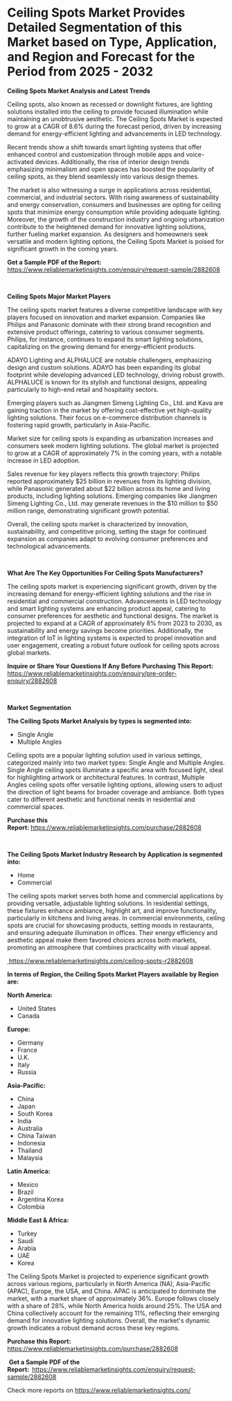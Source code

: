 <p><h1>Ceiling Spots Market Provides Detailed Segmentation of this Market based on Type, Application, and Region and Forecast for the Period from 2025 - 2032</h1></p><p><strong>Ceiling Spots Market Analysis and Latest Trends</strong></p>
<p><p>Ceiling spots, also known as recessed or downlight fixtures, are lighting solutions installed into the ceiling to provide focused illumination while maintaining an unobtrusive aesthetic. The Ceiling Spots Market is expected to grow at a CAGR of 8.6% during the forecast period, driven by increasing demand for energy-efficient lighting and advancements in LED technology. </p><p>Recent trends show a shift towards smart lighting systems that offer enhanced control and customization through mobile apps and voice-activated devices. Additionally, the rise of interior design trends emphasizing minimalism and open spaces has boosted the popularity of ceiling spots, as they blend seamlessly into various design themes.</p><p>The market is also witnessing a surge in applications across residential, commercial, and industrial sectors. With rising awareness of sustainability and energy conservation, consumers and businesses are opting for ceiling spots that minimize energy consumption while providing adequate lighting. Moreover, the growth of the construction industry and ongoing urbanization contribute to the heightened demand for innovative lighting solutions, further fueling market expansion. As designers and homeowners seek versatile and modern lighting options, the Ceiling Spots Market is poised for significant growth in the coming years.</p></p>
<p><strong>Get a Sample PDF of the Report:&nbsp;</strong> <a href="https://www.reliablemarketinsights.com/enquiry/request-sample/2882608?utm_campaign=2002&utm_medium=2&utm_source=Github&utm_content=ia&utm_term=13032025&utm_id=ceiling-spots">https://www.reliablemarketinsights.com/enquiry/request-sample/2882608</a></p>
<p>&nbsp;</p>
<p><strong>Ceiling Spots Major Market Players</strong></p>
<p><p>The ceiling spots market features a diverse competitive landscape with key players focused on innovation and market expansion. Companies like Philips and Panasonic dominate with their strong brand recognition and extensive product offerings, catering to various consumer segments. Philips, for instance, continues to expand its smart lighting solutions, capitalizing on the growing demand for energy-efficient products.</p><p>ADAYO Lighting and ALPHALUCE are notable challengers, emphasizing design and custom solutions. ADAYO has been expanding its global footprint while developing advanced LED technology, driving robust growth. ALPHALUCE is known for its stylish and functional designs, appealing particularly to high-end retail and hospitality sectors.</p><p>Emerging players such as Jiangmen Simeng Lighting Co., Ltd. and Kava are gaining traction in the market by offering cost-effective yet high-quality lighting solutions. Their focus on e-commerce distribution channels is fostering rapid growth, particularly in Asia-Pacific.</p><p>Market size for ceiling spots is expanding as urbanization increases and consumers seek modern lighting solutions. The global market is projected to grow at a CAGR of approximately 7% in the coming years, with a notable increase in LED adoption.</p><p>Sales revenue for key players reflects this growth trajectory: Philips reported approximately $25 billion in revenues from its lighting division, while Panasonic generated about $22 billion across its home and living products, including lighting solutions. Emerging companies like Jiangmen Simeng Lighting Co., Ltd. may generate revenues in the $10 million to $50 million range, demonstrating significant growth potential.</p><p>Overall, the ceiling spots market is characterized by innovation, sustainability, and competitive pricing, setting the stage for continued expansion as companies adapt to evolving consumer preferences and technological advancements.</p></p>
<p>&nbsp;</p>
<p><strong>What Are The Key Opportunities For Ceiling Spots Manufacturers?</strong></p>
<p><p>The ceiling spots market is experiencing significant growth, driven by the increasing demand for energy-efficient lighting solutions and the rise in residential and commercial construction. Advancements in LED technology and smart lighting systems are enhancing product appeal, catering to consumer preferences for aesthetic and functional designs. The market is projected to expand at a CAGR of approximately 8% from 2023 to 2030, as sustainability and energy savings become priorities. Additionally, the integration of IoT in lighting systems is expected to propel innovation and user engagement, creating a robust future outlook for ceiling spots across global markets.</p></p>
<p><strong>Inquire or Share Your Questions If Any Before Purchasing This Report:</strong> <a href="https://www.reliablemarketinsights.com/enquiry/pre-order-enquiry/2882608?utm_campaign=2002&utm_medium=2&utm_source=Github&utm_content=ia&utm_term=13032025&utm_id=ceiling-spots">https://www.reliablemarketinsights.com/enquiry/pre-order-enquiry/2882608</a></p>
<p>&nbsp;</p>
<p><strong>Market Segmentation</strong></p>
<p><strong>The Ceiling Spots Market Analysis by types is segmented into:</strong></p>
<p><ul><li>Single Angle</li><li>Multiple Angles</li></ul></p>
<p><p>Ceiling spots are a popular lighting solution used in various settings, categorized mainly into two market types: Single Angle and Multiple Angles. Single Angle ceiling spots illuminate a specific area with focused light, ideal for highlighting artwork or architectural features. In contrast, Multiple Angles ceiling spots offer versatile lighting options, allowing users to adjust the direction of light beams for broader coverage and ambiance. Both types cater to different aesthetic and functional needs in residential and commercial spaces.</p></p>
<p><strong>Purchase this Report:&nbsp;</strong><a href="https://www.reliablemarketinsights.com/purchase/2882608?utm_campaign=2002&utm_medium=2&utm_source=Github&utm_content=ia&utm_term=13032025&utm_id=ceiling-spots">https://www.reliablemarketinsights.com/purchase/2882608</a></p>
<p>&nbsp;</p>
<p><strong>The Ceiling Spots Market Industry Research by Application is segmented into:</strong></p>
<p><ul><li>Home</li><li>Commercial</li></ul></p>
<p><p>The ceiling spots market serves both home and commercial applications by providing versatile, adjustable lighting solutions. In residential settings, these fixtures enhance ambiance, highlight art, and improve functionality, particularly in kitchens and living areas. In commercial environments, ceiling spots are crucial for showcasing products, setting moods in restaurants, and ensuring adequate illumination in offices. Their energy efficiency and aesthetic appeal make them favored choices across both markets, promoting an atmosphere that combines practicality with visual appeal.</p></p>
<p><a href="https://www.reliablemarketinsights.com/ceiling-spots-r2882608?utm_campaign=2002&utm_medium=2&utm_source=Github&utm_content=ia&utm_term=13032025&utm_id=ceiling-spots">&nbsp;https://www.reliablemarketinsights.com/ceiling-spots-r2882608</a></p>
<p><strong>In terms of Region, the Ceiling Spots Market Players available by Region are:</strong></p>
<p>
    <p> <strong> North America: </strong>
        <ul>
            <li>United States</li>
            <li>Canada</li>
        </ul>
        </p> 
    <p> <strong> Europe: </strong>
        <ul>
            <li>Germany</li>
            <li>France</li>
            <li>U.K.</li>
            <li>Italy</li>
            <li>Russia</li>
        </ul>
        </p> 
    <p> <strong> Asia-Pacific: </strong>
        <ul>
            <li>China</li>
            <li>Japan</li>
            <li>South Korea</li>
            <li>India</li>
            <li>Australia</li>
            <li>China Taiwan</li>
            <li>Indonesia</li>
            <li>Thailand</li>
            <li>Malaysia</li>
        </ul>
        </p> 
    <p> <strong> Latin America: </strong>
        <ul>
            <li>Mexico</li>
            <li>Brazil</li>
            <li>Argentina Korea</li>
            <li>Colombia</li>
        </ul>
        </p> 
    <p> <strong> Middle East & Africa: </strong>
        <ul>
            <li>Turkey</li>
            <li>Saudi</li>
            <li>Arabia</li>
            <li>UAE</li>
            <li>Korea</li>
        </ul>
    </p>
    </p>
<p><p>The Ceiling Spots Market is projected to experience significant growth across various regions, particularly in North America (NA), Asia-Pacific (APAC), Europe, the USA, and China. APAC is anticipated to dominate the market, with a market share of approximately 36%. Europe follows closely with a share of 28%, while North America holds around 25%. The USA and China collectively account for the remaining 11%, reflecting their emerging demand for innovative lighting solutions. Overall, the market's dynamic growth indicates a robust demand across these key regions.</p></p>
<p><strong>Purchase this Report: </strong><a href="https://www.reliablemarketinsights.com/purchase/2882608?utm_campaign=2002&utm_medium=2&utm_source=Github&utm_content=ia&utm_term=13032025&utm_id=ceiling-spots">https://www.reliablemarketinsights.com/purchase/2882608</a></p>
<p>&nbsp;<strong>Get a Sample PDF of the Report:&nbsp;&nbsp;</strong><a href="https://www.reliablemarketinsights.com/enquiry/request-sample/2882608?utm_campaign=2002&utm_medium=2&utm_source=Github&utm_content=ia&utm_term=13032025&utm_id=ceiling-spots">https://www.reliablemarketinsights.com/enquiry/request-sample/2882608</a></p>
<p><strong></strong></p>
<p>Check more reports on <a href="https://www.reliablemarketinsights.com/?utm_campaign=2002&utm_medium=2&utm_source=Github&utm_content=ia&utm_term=13032025&utm_id=ceiling-spots">https://www.reliablemarketinsights.com/</a></p>